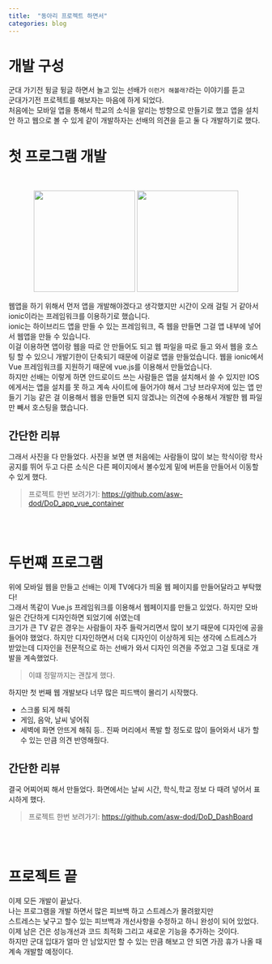 ```yaml
---
title:  "동아리 프로젝트 하면서"
categories: blog
---
```

# 개발 구성
군대 가기전 뒹글 뒹글 하면서 놀고 있는 선배가 `이런거 해볼래?`라는 이야기를 듣고 <br>
군대가기전 프로젝트를 해보자는 마음에 하게 되었다.<br>
처음에는 모바일 앱을 통해서 학교의 소식을 알리는 방향으로 만들기로 했고 앱을 설치 안 하고 웹으로 볼 수 있게
같이 개발하자는 선배의 의견을 듣고 둘 다 개발하기로 했다.

# 첫 프로그램 개발
<br>
<p align="center">
    <img src="https://ionicframework.com/img/meta/ionic-framework-og.png" style="width: auto; height : 200px;">
    <img src="https://res.cloudinary.com/practicaldev/image/fetch/s--VtIgiqJe--/c_imagga_scale,f_auto,fl_progressive,h_900,q_auto,w_1600/https://thepracticaldev.s3.amazonaws.com/i/d440mmj72v2vi7ad76ir.png" style="width: auto; height : 200px;">
<p>

웹앱을 하기 위해서 먼저 앱을 개발해야겠다고 생각했지만 시간이 오래 걸릴 거 같아서 ionic이라는 프레임워크를 이용하기로 했습니다.<br>
ionic는 하이브리드 앱을 만들 수 있는 프레임워크, 즉 웹을 만들면 그걸 앱 내부에 넣어서 웹앱을 만들 수 있습니다.<br>
이걸 이용하면 앱이랑 웹을 따로 안 만들어도 되고 웹 파일을 따로 들고 와서 웹을 호스팅 할 수 있으니 개발기한이 단축되기 때문에 이걸로 앱을 만들었습니다. 웹을 ionic에서 Vue 프레임워크를 지원하기 때문에 vue.js를 이용해서 만들었습니다.<br>
하지만 선배는 이렇게 하면 안드로이드 쓰는 사람들은 앱을 설치해서 쓸 수 있지만 IOS에게서는 앱을 설치를 못 하고 계속 사이트에 들어가야 해서 그냥 브라우저에 있는 앱 만들기 기능 같은 걸 이용해서 웹을 만들면 되지 않겠냐는 의견에 수용해서 개발한 웹 파일만 빼서 호스팅을 했습니다.

## 간단한 리뷰
<!--여기다 모바일 사진 넣기-->

그래서 사진을 다 만들었다. 사진을 보면 맨 처음에는 사람들이 많이 보는 학식이랑 학사공지를 뛰어 두고 다른 소식은 다른 페이지에서 볼수있게 
밑에 버튼을 만들어서 이동할수 있게 했다.

> 프로젝트 한번 보려가기: https://github.com/asw-dod/DoD_app_vue_container

<br>
<br>

# 두번쨰 프로그램 
위에 모바일 웹을 만들고 선배는 이제 TV에다가 띄울 웹 페이지를 만들어달라고 부탁했다!<br>
그래서 똑같이 Vue.js 프레임워크를 이용해서 웹페이지를 만들고 있었다. 하지만 모바일은 간단하게 디자인하면 되었기에 쉬였는데<br>
크기가 큰 TV 같은 경우는 사람들이 자주 들락거리면서 많이 보기 때문에 디자인에 공을 들어야 했었다. 하지만 디자인하면서 더욱 
디자인이 이상하게 되는 생각에 스트레스가 받았는데 디자인을 전문적으로 하는 선배가 와서 디자인 의견을 주었고 그걸 토대로 개발을 계속했었다.<br>
<!--여기다 사진 넣기-->
> 이떄 정말까지는 괜찮게 했다.

하지만 첫 번째 웹 개발보다 너무 많은 피드백이 몰리기 시작했다.
* 스크롤 되게 해줘
* 게임, 음악, 날씨 넣어줘
* 세벽에 화면 안뜨게 해줘 등..
진짜 머리에서 폭발 할 정도로 많이 들어와서 내가 할 수 있는 만큼 의견 반영해줬다.

## 간단한 리뷰
결국 어찌어찌 해서 만들었다. 
화면에서는 날씨 시간, 학식,학교 정보 다 때려 넣어서 표시하게 했다.

> 프로젝트 한번 보려가기: https://github.com/asw-dod/DoD_DashBoard

<br>
<br>

# 프로젝트 끝
이제 모든 개발이 끝났다.<br>
나는 프로그램을 개발 하면서 많은 피브백 하고 스트레스가 몰려왔지만<br>
스트레스는 낯구고 할수 있는 피브백과 개선사항을 수정하고 하니 완성이 되어 있었다.<br>
이제 남은 건은 성능개선과 코드 최적화 그리고 새로운 기능을 추가하는 것이다.<br>
하지만 군대 입대가 얼마 안 남았지만 할 수 있는 만큼 해보고 안 되면 가끔 휴가 나올 때 계속 개발할 예정이다.


